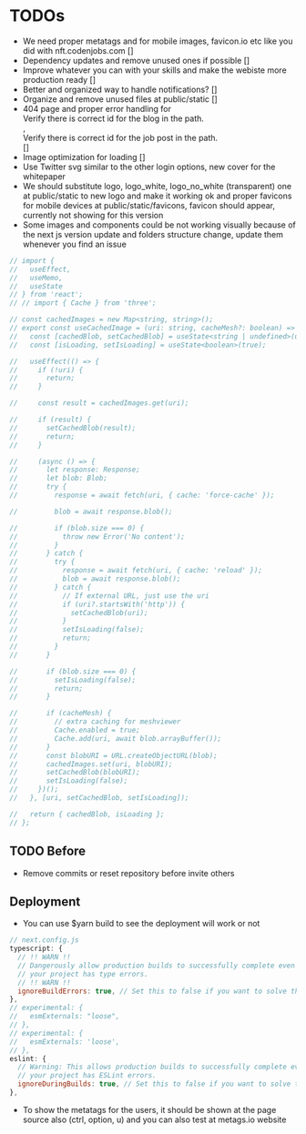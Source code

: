 # TODOs

* We need proper metatags and <link> for mobile images, favicon.io etc like you did with nft.codenjobs.com []
* Dependency updates and remove unused ones if possible []
* Improve whatever you can with your skills and make the webiste more production ready []
* Better and organized way to handle notifications? []
* Organize and remove unused files at public/static []
* 404 page and proper error handling for <div>Verify there is correct id for the blog in the path.</div>, <div>Verify there is correct id for the job post in the path.</div> []
* Image optimization for loading []
* Use Twitter svg similar to the other login options, new cover for the whitepaper
* We should substitute logo, logo_white, logo_no_white (transparent) one at public/static to new logo and make it working ok and proper favicons for mobile devices at public/static/favicons, favicon should appear, currently not showing for this version
* Some images and components could be not working visually because of the next js version update and folders structure change, update them whenever you find an issue

```js
// import { 
//   useEffect, 
//   useMemo, 
//   useState
// } from 'react';
// // import { Cache } from 'three';

// const cachedImages = new Map<string, string>();
// export const useCachedImage = (uri: string, cacheMesh?: boolean) => {
//   const [cachedBlob, setCachedBlob] = useState<string | undefined>(undefined);
//   const [isLoading, setIsLoading] = useState<boolean>(true);

//   useEffect(() => {
//     if (!uri) {
//       return;
//     }

//     const result = cachedImages.get(uri);

//     if (result) {
//       setCachedBlob(result);
//       return;
//     }

//     (async () => {
//       let response: Response;
//       let blob: Blob;
//       try {
//         response = await fetch(uri, { cache: 'force-cache' });

//         blob = await response.blob();

//         if (blob.size === 0) {
//           throw new Error('No content');
//         }
//       } catch {
//         try {
//           response = await fetch(uri, { cache: 'reload' });
//           blob = await response.blob();
//         } catch {
//           // If external URL, just use the uri
//           if (uri?.startsWith('http')) {
//             setCachedBlob(uri);
//           }
//           setIsLoading(false);
//           return;
//         }
//       }

//       if (blob.size === 0) {
//         setIsLoading(false);
//         return;
//       }

//       if (cacheMesh) {
//         // extra caching for meshviewer
//         Cache.enabled = true;
//         Cache.add(uri, await blob.arrayBuffer());
//       }
//       const blobURI = URL.createObjectURL(blob);
//       cachedImages.set(uri, blobURI);
//       setCachedBlob(blobURI);
//       setIsLoading(false);
//     })();
//   }, [uri, setCachedBlob, setIsLoading]);

//   return { cachedBlob, isLoading };
// };
```

## TODO Before

* Remove commits or reset repository before invite others

## Deployment

* You can use $yarn build to see the deployment will work or not

```js
// next.config.js
typescript: {
  // !! WARN !!
  // Dangerously allow production builds to successfully complete even if
  // your project has type errors.
  // !! WARN !!
  ignoreBuildErrors: true, // Set this to false if you want to solve the type issues
},
// experimental: {
//   esmExternals: "loose",
// },
// experimental: {
//   esmExternals: 'loose',
// },
eslint: {
  // Warning: This allows production builds to successfully complete even if
  // your project has ESLint errors.
  ignoreDuringBuilds: true, // Set this to false if you want to solve the lint isssues
},
```

* To show the metatags for the users, it should be shown at the page source also (ctrl, option, u) and you can also test at metags.io website
